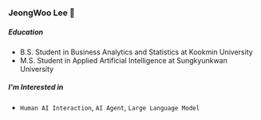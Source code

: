 ### JeongWoo Lee 👋

##### Education
* B.S. Student in Business Analytics and Statistics at Kookmin University
* M.S. Student in Applied Artificial Intelligence at Sungkyunkwan University

##### I'm Interested in
* ```Human AI Interaction```, ```AI Agent```, ```Large Language Model```


<!--
**JeongwooLee1124/JeongwooLee1124** is a ✨ _special_ ✨ repository because its `README.md` (this file) appears on your GitHub profile.

Here are some ideas to get you started:

- 🔭 I’m currently working on ...
- 🌱 I’m currently learning ...
- 👯 I’m looking to collaborate on ...
- 🤔 I’m looking for help with ...
- 💬 Ask me about ...
- 📫 How to reach me: ...
- 😄 Pronouns: ...
- ⚡ Fun fact: ...
-->
